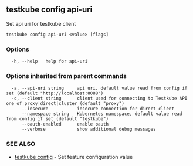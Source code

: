 ## testkube config api-uri

Set api uri for testkube client

```
testkube config api-uri <value> [flags]
```

### Options

```
  -h, --help   help for api-uri
```

### Options inherited from parent commands

```
  -a, --api-uri string     api uri, default value read from config if set (default "http://localhost:8088")
  -c, --client string      client used for connecting to Testkube API one of proxy|direct|cluster (default "proxy")
      --insecure           insecure connection for direct client
      --namespace string   Kubernetes namespace, default value read from config if set (default "testkube")
      --oauth-enabled      enable oauth
      --verbose            show additional debug messages
```

### SEE ALSO

* [testkube config](testkube_config.md)	 - Set feature configuration value


